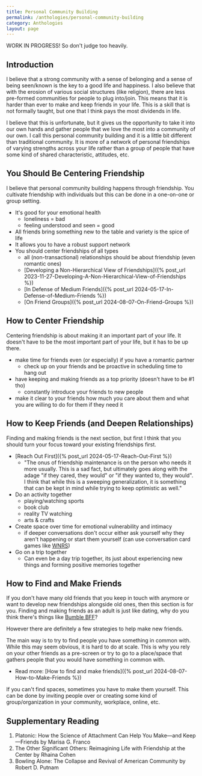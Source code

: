 ```yaml
---
title: Personal Community Building
permalink: /anthologies/personal-community-building
category: Anthologies
layout: page
---
```


WORK IN PROGRESS! So don't judge too heavily.

## Introduction

I believe that a strong community with a sense of belonging and a sense of being seen/known is the key to a good life and happiness. I also believe that with the erosion of various social structures (like religion), there are less pre-formed communities for people to plug into/join. This means that it is harder than ever to make and keep friends in your life. This is a skill that is not formally taught, but one that I think pays the most dividends in life.

I believe that this is unfortunate, but it gives us the opportunity to take it into our own hands and gather people that we love the most into a community of our own. I call this personal community building and it is a little bit different than traditional community. It is more of a network of personal friendships of varying strengths across your life rather than a group of people that have some kind of shared characteristic, attitudes, etc.

## You Should Be Centering Friendship

I believe that personal community building happens through friendship. You cultivate friendship with individuals but this can be done in a one-on-one or group setting.

* It's good for your emotional health
    * loneliness = bad
    * feeling understood and seen = good
* All friends bring something new to the table and variety is the spice of life
* It allows you to have a robust support network
* You should center friendships of all types
    * all (non-transactional) relationships should be about friendship (even romantic ones)
    * [Developing a Non-Hierarchical View of Friendships]({% post_url 2023-11-27-Developing-A-Non-Hierarchical-View-of-Friendships %})
    * [In Defense of Medium Friends]({% post_url 2024-05-17-In-Defense-of-Medium-Friends %})
    * [On Friend Groups]({% post_url 2024-08-07-On-Friend-Groups %})

## How to Center Friendship

Centering friendship is about making it an important part of your life. It doesn't have to be the most important part of your life, but it has to be up there.

* make time for friends even (or especially) if you have a romantic partner
    * check up on your friends and be proactive in scheduling time to hang out
* have keeping and making friends as a top priority (doesn’t have to be #1 tho)
    * constantly introduce your friends to new people
* make it clear to your friends how much you care about them and what you are willing to do for them if they need it

## How to Keep Friends (and Deepen Relationships)

Finding and making friends is the next section, but first I think that you should turn your focus toward your existing friendships first.

* [Reach Out First]({% post_url 2024-05-17-Reach-Out-First %})
    * "The onus of friendship maintenance is on the person who needs it more usually. This is a sad fact, but ultimately goes along with the adage "if they cared, they would" or "if they wanted to, they would". I think that while this is a sweeping generalization, it is something that can be kept in mind while trying to keep optimistic as well."
* Do an activity together
    * playing/watching sports
    * book club
    * reality TV watching
    * arts & crafts
* Create space over time for emotional vulnerability and intimacy
    * if deeper conversations don't occur either ask yourself why they aren't happening or start them yourself (can use conversation card games like [WNRS](https://www.werenotreallystrangers.com/))
* Go on a trip together
    * Can even be a day trip together, its just about experiencing new things and forming positive memories together

## How to Find and Make Friends

If you don't have many old friends that you keep in touch with anymore or want to develop new friendships alongside old ones, then this section is for you. Finding and making friends as an adult is just like dating, why do you think there's things like [Bumble BFF](https://bumble.com/en-us/bff)?

However there are definitely a few strategies to help make new friends.

The main way is to try to find people you have something in common with. While this may seem obvious, it is hard to do at scale. This is why you rely on your other friends as a pre-screen or try to go to a place/space that gathers people that you would have something in common with.
* Read more: [How to find and make friends]({% post_url 2024-08-07-How-to-Make-Friends %})

If you can't find spaces, sometimes you have to make them yourself. This can be done by inviting people over or creating some kind of group/organization in your community, workplace, online, etc.

## Supplementary Reading

1. Platonic: How the Science of Attachment Can Help You Make—and Keep—Friends by Marisa G. Franco
2. The Other Significant Others: Reimagining Life with Friendship at the Center by Rhaina Cohen
3. Bowling Alone: The Collapse and Revival of American Community by Robert D. Putnam